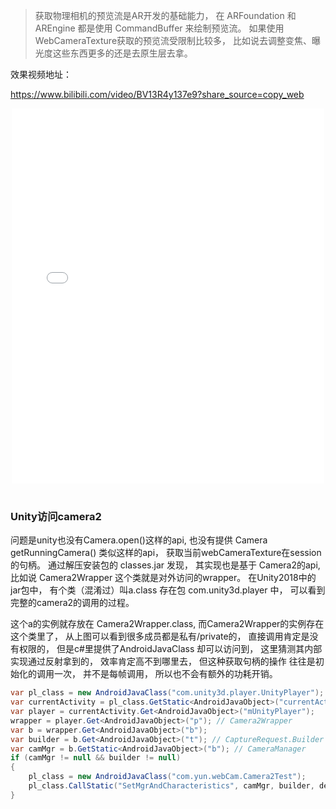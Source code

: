 

>获取物理相机的预览流是AR开发的基础能力， 在 ARFoundation 和 AREngine 都是使用 CommandBuffer 来绘制预览流。 如果使用WebCameraTexture获取的预览流受限制比较多， 比如说去调整变焦、曝光度这些东西更多的还是去原生层去拿。 



效果视频地址：

https://www.bilibili.com/video/BV13R4y137e9?share_source=copy_web


<center>
<iframe src="//player.bilibili.com/player.html?bvid=BV13R4y137e9&cid=469323842&page=1&share_source=copy_web"  width="500" height="600" scrolling="no" border="0" frameborder="no" framespacing="0" allowfullscreen="true"></iframe>
</center><br>


### Unity访问camera2


问题是unity也没有Camera.open()这样的api, 也没有提供  Camera getRunningCamera() 类似这样的api， 获取当前webCameraTexture在session的句柄。 通过解压安装包的 classes.jar 发现， 其实现也是基于 Camera2的api, 比如说 Camera2Wrapper 这个类就是对外访问的wrapper。   在Unity2018中的jar包中， 有个类（混淆过）叫a.class 存在包 com.unity3d.player 中， 可以看到完整的camera2的调用的过程。


这个a的实例就存放在 Camera2Wrapper.class,  而Camera2Wrapper的实例存在 这个类里了， 从上图可以看到很多成员都是私有/private的， 直接调用肯定是没有权限的， 但是c#里提供了AndroidJavaClass 却可以访问到， 这里猜测其内部实现通过反射拿到的， 效率肯定高不到哪里去， 但这种获取句柄的操作 往往是初始化的调用一次， 并不是每帧调用， 所以也不会有额外的功耗开销。

```csharp
var pl_class = new AndroidJavaClass("com.unity3d.player.UnityPlayer");
var currentActivity = pl_class.GetStatic<AndroidJavaObject>("currentActivity");
var player = currentActivity.Get<AndroidJavaObject>("mUnityPlayer");
wrapper = player.Get<AndroidJavaObject>("p"); // Camera2Wrapper
var b = wrapper.Get<AndroidJavaObject>("b");
var builder = b.Get<AndroidJavaObject>("t"); // CaptureRequest.Builder
var camMgr = b.GetStatic<AndroidJavaObject>("b"); // CameraManager
if (camMgr != null && builder != null)
{
    pl_class = new AndroidJavaClass("com.yun.webCam.Camera2Test");
    pl_class.CallStatic("SetMgrAndCharacteristics", camMgr, builder, devID.ToString());
}
```


